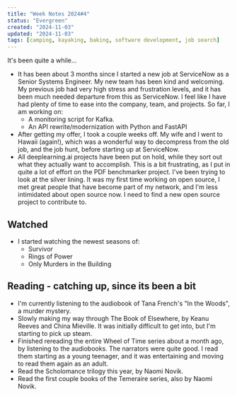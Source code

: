 ```yaml
---
title: "Week Notes 2024#4"
status: "Evergreen"
created: "2024-11-03"
updated: "2024-11-03"
tags: [camping, kayaking, baking, software development, job search]
---
```

It's been quite a while...

- It has been about 3 months since I started a new job at ServiceNow as a Senior Systems Engineer. My new team has been kind and welcoming. My previous job had very high stress and frustration levels, and it has been much needed departure from this as ServiceNow. I feel like I have had plenty of time to ease into the company, team, and projects. So far, I am working on:
  - A monitoring script for Kafka.
  - An API rewrite/modernization with Python and FastAPI
- After getting my offer, I took a couple weeks off. My wife and I went to Hawaii (again!), which was a wonderful way to decompress from the old job, and the job hunt, before starting up at ServiceNow.
- All deeplearning.ai projects have been put on hold, while they sort out what they actually want to accomplish. This is a bit frustrating, as I put in quite a lot of effort on the PDF benchmarker project. I've been trying to look at the silver lining. It was my first time working on open source, I met great people that have become part of my network, and I'm less intimidated about open source now. I need to find a new open source project to contribute to.

## Watched
- I started watching the newest seasons of:
  - Survivor
  - Rings of Power
  - Only Murders in the Building

## Reading - catching up, since its been a bit
- I'm currently listening to the audiobook of Tana French's "In the Woods", a murder mystery.
- Slowly making my way through The Book of Elsewhere, by Keanu Reeves and China Mieville. It was initially difficult to get into, but I'm starting to pick up steam.
- Finished rereading the entire Wheel of Time series about a month ago, by listening to the audiobooks. The narrators were quite good. I read them starting as a young teenager, and it was entertaining and moving to read them again as an adult.
- Read the Scholomance trilogy this year, by Naomi Novik.
- Read the first couple books of the Temeraire series, also by Naomi Novik.
